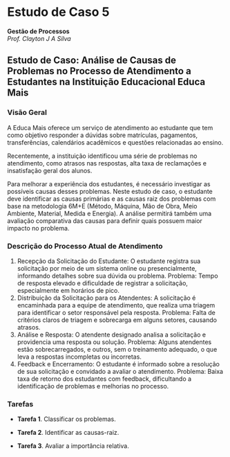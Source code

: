 # Estudo de Caso 5
**Gestão de Processos**  
*Prof. Clayton J A Silva*

## Estudo de Caso: Análise de Causas de Problemas no Processo de Atendimento a Estudantes na Instituição Educacional Educa Mais

### Visão Geral 

A Educa Mais oferece um serviço de atendimento ao estudante que tem como objetivo responder a dúvidas sobre matrículas, pagamentos, transferências, calendários acadêmicos e questões relacionadas ao ensino. 

Recentemente, a instituição identificou uma série de problemas no atendimento, como atrasos nas respostas, alta taxa de reclamações e insatisfação geral dos alunos.

Para melhorar a experiência dos estudantes, é necessário investigar as possíveis causas desses problemas. Neste estudo de caso, o estudante deve identificar as causas primárias e as causas raiz dos problemas com base na metodologia 6M+E (Método, Máquina, Mão de Obra, Meio Ambiente, Material, Medida e Energia). A análise permitirá também uma avaliação comparativa das causas para definir quais possuem maior impacto no problema.

### Descrição do Processo Atual de Atendimento

1.	Recepção da Solicitação do Estudante: O estudante registra sua solicitação por meio de um sistema online ou presencialmente, informando detalhes sobre sua dúvida ou problema. Problema: Tempo de resposta elevado e dificuldade de registrar a solicitação, especialmente em horários de pico.
2.	Distribuição da Solicitação para os Atendentes: A solicitação é encaminhada para a equipe de atendimento, que realiza uma triagem para identificar o setor responsável pela resposta. Problema: Falta de critérios claros de triagem e sobrecarga em alguns setores, causando atrasos.
3.	Análise e Resposta: O atendente designado analisa a solicitação e providencia uma resposta ou solução. Problema: Alguns atendentes estão sobrecarregados, e outros, sem o treinamento adequado, o que leva a respostas incompletas ou incorretas.
4.	Feedback e Encerramento: O estudante é informado sobre a resolução de sua solicitação e convidado a avaliar o atendimento. Problema: Baixa taxa de retorno dos estudantes com feedback, dificultando a identificação de problemas e melhorias no processo.

### Tarefas

- **Tarefa 1**. Classificar os problemas.

- **Tarefa 2**. Identificar as causas-raiz.

- **Tarefa 3**. Avaliar a importância relativa.
